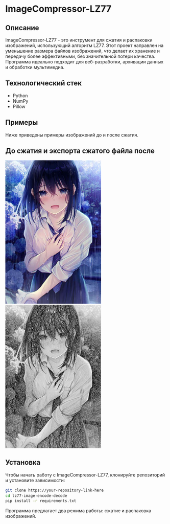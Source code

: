 # ImageCompressor-LZ77

## Описание
ImageCompressor-LZ77 - это инструмент для сжатия и распаковки изображений, использующий алгоритм LZ77. Этот проект направлен на уменьшение размера файлов изображений, что делает их хранение и передачу более эффективными, без значительной потери качества. Программа идеально подходит для веб-разработки, архивации данных и обработки мультимедиа.

## Технологический стек
- Python
- NumPy
- Pillow

## Примеры
Ниже приведены примеры изображений до и после сжатия.

## До сжатия и экспорта сжатого файла после
<p>
  <img src="t1.jpg" alt="Light Theme" width="300"/>
  <img src="t1-decoded_image.jpg" alt="Dark Theme" width="300"/>
</p>

## Установка
Чтобы начать работу с ImageCompressor-LZ77, клонируйте репозиторий и установите зависимости:
```bash
git clone https://your-repository-link-here
cd lz77-image-encode-decode
pip install -r requirements.txt
```
Программа предлагает два режима работы: сжатие и распаковка изображений.
